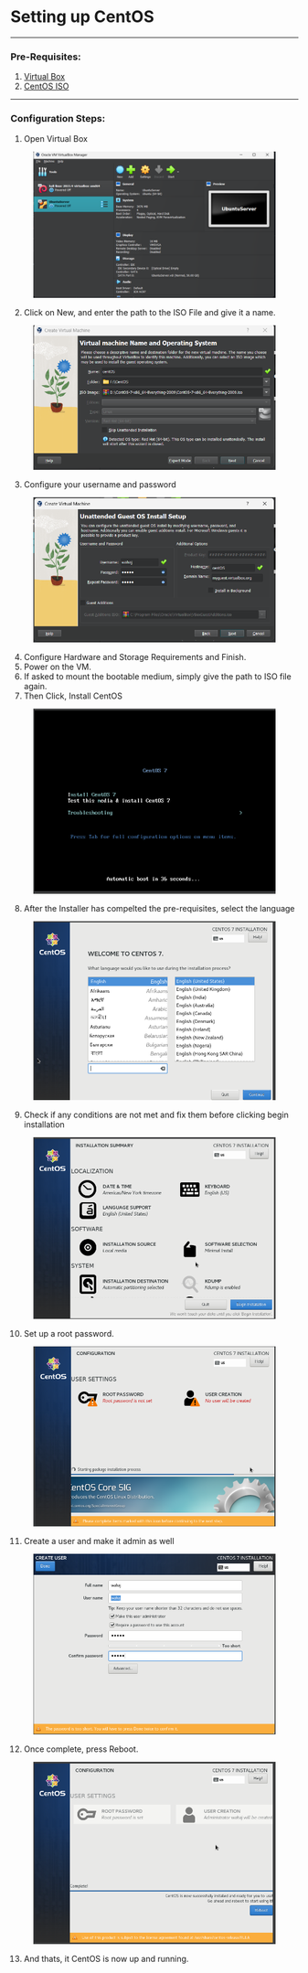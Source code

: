 # Setting up CentOS

***

### Pre-Requisites:

1. [Virtual Box](https://www.virtualbox.org/wiki/Downloads)&#x20;
2. [CentOS ISO](http://isoredirect.centos.org/centos/7/isos/x86\_64/)

***

### Configuration Steps:

1. &#x20;Open Virtual Box

<figure><img src=".gitbook/assets/image.png" alt=""><figcaption></figcaption></figure>

2. Click on New, and enter the path to the ISO File and give it a name.

<figure><img src=".gitbook/assets/image (2).png" alt=""><figcaption></figcaption></figure>

3. Configure your username and password

<figure><img src=".gitbook/assets/image (3).png" alt=""><figcaption></figcaption></figure>

4. Configure Hardware and Storage Requirements and Finish.
5. Power on the VM.
6. If asked to mount the bootable medium, simply give the path to ISO file again.
7. Then Click, Install CentOS

<figure><img src=".gitbook/assets/image (4).png" alt=""><figcaption></figcaption></figure>

8. After the Installer has compelted the pre-requisites, select the language

<figure><img src=".gitbook/assets/image (5).png" alt=""><figcaption></figcaption></figure>

9. Check if any conditions are not met and fix them before clicking begin installation

<figure><img src=".gitbook/assets/image (6).png" alt=""><figcaption></figcaption></figure>

10. Set up a root password.

<figure><img src=".gitbook/assets/image (7).png" alt=""><figcaption></figcaption></figure>

11. Create a user and make it admin as well

<figure><img src=".gitbook/assets/image (8).png" alt=""><figcaption></figcaption></figure>

12. Once complete, press Reboot.

<figure><img src=".gitbook/assets/image (9).png" alt=""><figcaption></figcaption></figure>

13. And thats, it CentOS is now up and running.
